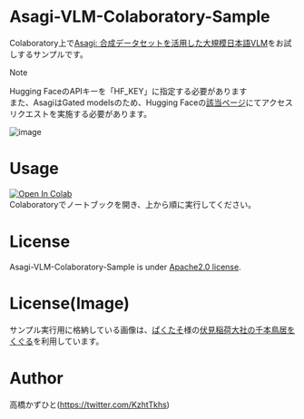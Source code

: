 # Asagi-VLM-Colaboratory-Sample
Colaboratory上で[Asagi: 合成データセットを活用した大規模日本語VLM](https://uehara-mech.github.io/asagi-vlm?v=1)をお試しするサンプルです。<bR>

> [!NOTE]
> Hugging FaceのAPIキーを「HF_KEY」に指定する必要があります<br>
> また、AsagiはGated modelsのため、Hugging Faceの[該当ページ](https://huggingface.co/collections/MIL-UT/asagi-vlm-67b973a2b1fbda376b0ccf5d)にてアクセスリクエストを実施する必要があります。

![image](https://github.com/user-attachments/assets/5841a8f7-3d96-4b24-92d3-0a75a0a30843)

# Usage
[![Open In Colab](https://colab.research.google.com/assets/colab-badge.svg)](https://colab.research.google.com/github/Kazuhito00/Asagi-VLM-Colaboratory-Sample/blob/main/Asagi-VLM-Colaboratory-Sample.ipynb)<br>
Colaboratoryでノートブックを開き、上から順に実行してください。

# License 
Asagi-VLM-Colaboratory-Sample is under [Apache2.0 license](LICENSE).

# License(Image)
サンプル実行用に格納している画像は、[ぱくたそ](https://www.pakutaso.com)様の[伏見稲荷大社の千本鳥居をくぐる](https://www.pakutaso.com/20241246358post-53299.html)を利用しています。

# Author
高橋かずひと(https://twitter.com/KzhtTkhs)
